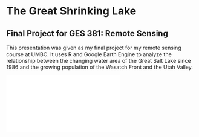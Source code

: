 # The Great Shrinking Lake
## Final Project for GES 381: Remote Sensing

This presentation was given as my final project for my remote sensing course at UMBC. It uses R and Google Earth Engine to analyze the relationship between the changing water area of the Great Salt Lake since 1986 and the growing population of the Wasatch Front and the Utah Valley.

<object data="/381_proj/gsl_ppt.pdf" type="application/pdf" width="700px" height="700px">
    <embed src="/381_proj/gsl_ppt.pdf">
    </embed>
</object>

